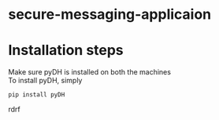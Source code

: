 # secure-messaging-applicaion
# Installation steps
Make sure pyDH is  installed on both the machines  
To install pyDH, simply  
```
pip install pyDH  
```  
rdrf
